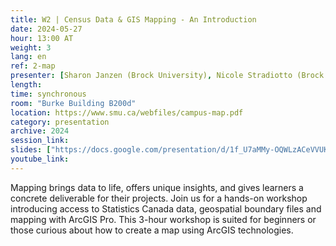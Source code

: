 ```yaml
---
title: W2 | Census Data & GIS Mapping - An Introduction
date: 2024-05-27
hour: 13:00 AT
weight: 3
lang: en
ref: 2-map
presenter: [Sharon Janzen (Brock University), Nicole Stradiotto (Brock University)]
length:
time: synchronous
room: "Burke Building B200d"
location: https://www.smu.ca/webfiles/campus-map.pdf
category: presentation
archive: 2024
session_link:
slides: ["https://docs.google.com/presentation/d/1f_U7aMMy-OQWLzACeVVUKsH9-3qIx52M/edit?usp=share_link&ouid=109853946981534204449&rtpof=true&sd=true","https://drive.google.com/file/d/1JD8Uc9w_bPihdaktM5GVSVtCuUykqH8w/view?usp=share_link","https://docs.google.com/document/d/1_g7Tqo-mas7bHNptZAd9B0jx6Fdhz2r1/edit?usp=share_link&ouid=109853946981534204449&rtpof=true&sd=true","https://drive.google.com/file/d/1xdg11hyAHItExbsTxh9zey6yxdogHkQ6/view?usp=share_link"]
youtube_link:
---
```


Mapping brings data to life, offers unique insights, and gives learners a concrete deliverable for their projects. Join us for a hands-on workshop introducing access to Statistics Canada data, geospatial boundary files and mapping with ArcGIS Pro.<!--more--> This 3-hour workshop is suited for beginners or those curious about how to create a map using ArcGIS technologies.
